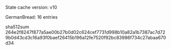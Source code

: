 State cache version: v10

GermanBread: 16 entries

sha512sum 264e2f8247f877a5ae00b27b0d02c624cef7731d998b10a82a1b7387ac7d729b0d43cd3c16a93f0baef26415b196a12fe7520f92bc83986f734c27abaa670d34